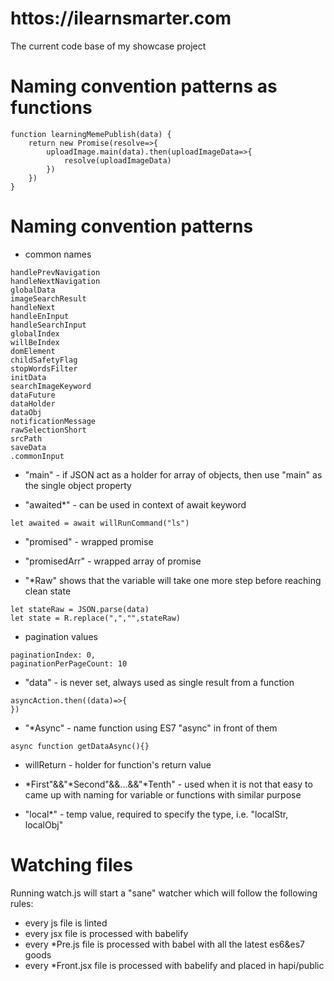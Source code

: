 # httos://ilearnsmarter.com
The current code base of my showcase project

# Naming convention patterns as functions
```
function learningMemePublish(data) {
    return new Promise(resolve=>{
        uploadImage.main(data).then(uploadImageData=>{
            resolve(uploadImageData)
        })
    })
}
```


# Naming convention patterns
- common names
```
handlePrevNavigation
handleNextNavigation
globalData
imageSearchResult
handleNext
handleEnInput
handleSearchInput
globalIndex
willBeIndex
domElement
childSafetyFlag
stopWordsFilter
initData
searchImageKeyword
dataFuture
dataHolder
dataObj
notificationMessage
rawSelectionShort
srcPath
saveData
.commonInput
```
- "main" - if JSON act as a holder for array of objects, then use "main" as the single object property

- "awaited*" - can be used in context of await keyword
```
let awaited = await willRunCommand("ls")
```
- "promised" - wrapped promise
- "promisedArr" - wrapped array of promise

- "*Raw" shows that the variable will take one more step before reaching clean state

```
let stateRaw = JSON.parse(data)
let state = R.replace(",","",stateRaw)
```
- pagination values
```
paginationIndex: 0,
paginationPerPageCount: 10
```

- "data" - is never set, always used as single result from a function
```
asyncAction.then((data)=>{
})
```

- "*Async" - name function using ES7 "async" in front of them

```
async function getDataAsync(){}
```

- willReturn - holder for function's return value

- *First"&&"*Second"&&...&&"*Tenth" - used when it is not that easy to came up with naming for variable or functions with similar purpose

- "local*" - temp value, required to specify the type, i.e. "localStr, localObj"

# Watching files

Running watch.js will start a "sane" watcher which will follow the following rules:
- every js file is linted
- every jsx file is processed with babelify
- every *Pre.js file is processed with babel with all the latest es6&es7 goods
- every *Front.jsx file is processed with babelify and placed in hapi/public
